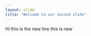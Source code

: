 ```yaml
--- 
layout: slide 
title: "Welcome to our second slide" 
---  
```

Hi this is the new line
this is new
